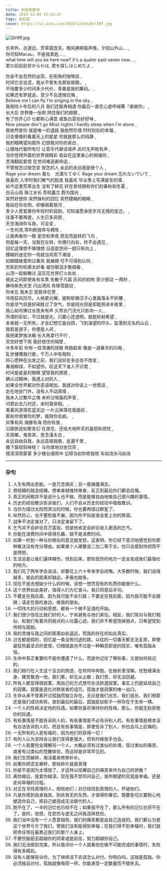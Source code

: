 ```yaml
---
title: 彩虹屁歌词
date: 2019-12-04 15:23:27
tags: 彩虹屁
cover: https://s2.ax1x.com/2019/12/04/QlrIRf.jpg
---
```


![QlrIRf.jpg](https://s2.ax1x.com/2019/12/04/QlrIRf.jpg)

   长亭外，古道边，芳草碧连天，晚风拂柳笛声残，夕阳山外山... ,  
   你可知Macau，不是我真姓... ,  
   what time will you be here now? it's a quater past seven now... ,  
   君の前前前世から仆は, 君を探しはじめたよ ,  
   <!-- more -->  
   你会不会忽然的出现，在街角的咖啡店 ,  
   时间它总说谎，我从不曾失去那些肩膀。 ,  
   不怕要多少时间多少代价，青春是我的筹码。 ,  
   如果还有梦就追，至少不会遗憾后悔 ,  
   Believe me I can fly  I'm singing in the sky ,  
   我相信十年后的八月 我们还能再相遇 你最后一直在心底呼喊著『谢谢你』 ,  
   长大后 世界像一张网 网住我们的翅膀 ,  
   有了你开心D 乜都称心满意 咸鱼白菜也好好味 ,  
   Now please don't go Most nights I hardly sleep when I'm alone  ,  
   我依然爱你 就是唯一的退路 我依然珍惜 时时刻刻的幸福 ,  
   只会傻傻的看着天上的星星 你就是那么的纯静 ,  
   我的眼睛望向窗外 幻想我对你的表白 ,  
   让蜡烛代替所有灯 让音乐代替话语声 此时无声胜有声 ,  
   当你觉得外面的世界很精彩 我会在这里衷心的祝福你 ,  
   苦海翻起爱恨 在世间难逃避命运 ,  
   不管按怎过按怎变 按怎的人 永远的永远我是彼个人 ,  
   Rage your dream 風も　光満ちてゆく Rage your dream 忘れないでいて  ,  
   我喜欢 入学时我们稚气的脸庞 我喜欢 毕业季上写满留言的墙 ,  
   如今这里荒草丛生 没有了鲜花 好在曾经拥有你们的春秋和冬夏 ,  
   白云山高 珠江水长 吾校矗立 蔚为国光 ,  
   突然好想你 突然锋利的回忆 突然模糊的眼睛 ,  
   我站在你左侧，却像隔着银河 ,  
   多少人曾爱慕你年轻时的容颜，可知谁愿承受岁月无情的变迁。 ,  
   往事不要再提，人生已多风雨 ,  
   天空海阔你与我，可会变 ,  
   一生何求,常判断放弃与拥有 ,  
   让我再看你一眼 星空和黑夜 西去而旋转的飞鸟 ,  
   但是每一天，当我在左转，你便行向右，终不会遇见 ,  
   回忆这理想不够理想 沿途逛世间一趟只有向上 ,  
   模糊的迷恋你一场就当风雨下潮涨 ,  
   如蝴蝶破茧吹过春风 我展翅 可不可得到认同 ,  
   剪影的你轮廓太好看 凝住眼泪才敢细看 ,  
   山顶一起俯瞰过 这花花世界灯火处处 ,  
   彼此之间即使各有车票 失散于凡嚣 灰风的初吻 至少感动 一两秒 ,  
   静待紫色天空 闪出清风 有降雪跳动 ,  
   你未忘 我未忘 犹胜伴在旁 ,  
   冷雨狂风历尽，人格更光耀，披荆斩棘汉子心里磊落永不折腰 ,  
   你是空气但是好闻胜过了空气，你是阳光但是却能照进半夜里 ,  
   我心如月拂过长夜未有声 久照长门流光只影向一人 ,  
   所谓的彩虹，不过就是光，只要心还透明，就能折射希望 ,  
   本来就一无所有，才会幻想它是白鸽，飞到渴望的尽头，坠落到无名的山丘 ,  
   我若是游子，你便是人间 ,  
   我把美梦放冰箱 长大再拿行不行 ,  
   天空好想下雨 我好想住你隔壁 ,  
   许多年前 你有一双清澈的双眼 奔跑起来 像是一道春天的闪电 ,  
   乱世慷慨我行歌，千万人中有相和 ,  
   将心愿种在出发之前，我们说好走多远也不改变 ,  
   春烟柳绿，不如望你。叹这天下谁人不识君 ,  
   时间是星星的眼睛 望穿我的困惑 ,  
   确认过眼神，我遇上对的人 ,  
   如果全世界都对你恶语相加，我就对你说上一世情话 ,  
   走在地安门外，没有人不动真情 ,  
   我未入过繁华之境 未听过喧嚣的声音 ,  
   问君此去几时还，来时莫徘徊。 ,  
   乘着风游荡在蓝天边 一片云掉落在我面前 ,  
   那些你很冒险的梦，我陪你去疯。 ,  
   风筝有风 海豚有海 而你有我 ,  
   沿路旅途如歌变幻 在游览，还给大地昨天的喜怒和烦忧 ,  
   天雨粟，鬼夜哭，思念漫太古 ,  
   永远自由自我，永远高唱我歌，走遍千里 ,  
   檐下窗棂斜映枝丫 与你席地对坐饮茶 ,  
   情深深雨蒙蒙 多少楼台烟雨中 记得当初你侬我侬 车如流水马如龙  
   
---
 ### 杂句 ### 
 
 1. 人生有两出悲剧。一是万念俱灰；另一是踌躇满志。
 2. 想结婚的就去结婚，想单身就维持单身，反正到最后你们都会后悔。
 3. 真正的闲暇并不是说什么也不做，而是能够自由地做自己感兴趣的事情。
 4. 历史的经验教训告诉我们，人们不会从历史的经验中吸取教训。
 8. 当你为错过太阳而哭泣的时候，你也要再错过群星了。
 10. 纵然伤心，也不要愁眉不展，因为你不知是谁会爱上你的笑容。
 11. 战争不决定谁对了，只决定谁留下了。
 12. 乞丐并不会妒忌百万富翁，但是他肯定会妒忌收入更高的乞丐。
 13. 你能在浪费时间中获得乐趣，就不是浪费时间。
 14. 如果一听到一种与你相左的意见就发怒，这表明，你已经下意识地感觉到你那种看法没有充分理由。如果某个人硬要说二加二等于五，你只会感到怜悯而不是愤怒。
 21. 生活总是让我们遍体鳞伤，但到后来，那些受伤的地方一定会变成我们最强壮的地方。
 22. 我们花了两年学会说话，却要花上六十年来学会闭嘴。大多数时候，我们说得越多，彼此的距离却越远，矛盾也越多。
 24. 现在不是去想缺少什么的时候，该想一想凭现有的东西你能做什么。
 25. 这个世界如此美好，值得人们为它奋斗。我只同意后半句。
 26. 不要走在我后面，因为我可能不会引路；不要走在我前面，因为我可能不会跟随；请走在我的身边，做我的朋友。
 27. 一切伟大的行动和思想，都有一个微不足道的开始。
 28. 我们很少信任比我们好的人，宁肯避免与他们来往。相反，我们常对与我们相似、和我们有着共同弱点的人吐露心迹。我们并不希望改掉弱点，只希望受到怜悯与鼓励。
 29. 我的灵魂与我之间的距离如此遥远，而我的存在却如此真实。
 31. 过去都是假的，回忆是一条没有归途的路，以往的一切春天都无法复原，即使最狂热最坚贞的爱情，归根结底也不过是一种瞬息即逝的现实，唯有孤独永恒。
 32. 生命中真正重要的不是你遭遇了什么，而是你记住了哪些事，又是如何铭记的。
 33. 我们趋行在人生这个亘古的旅途，在坎坷中奔跑，在挫折里涅槃，忧愁缠满全身，痛苦飘洒一地。我们累，却无从止歇；我们苦，却无法回避。
 34. 所有人都显得很寂寞，用自己的方式想尽办法排遣寂寞，事实上仍是延续自己的寂寞。寂寞是造化对群居者的诅咒，孤独才是寂寞的唯一出口。
 35. 生命从来不曾离开过孤独而独立存在。无论是我们出生、我们成长、我们相爱还是我们成功失败，直到最后的最后，孤独犹如影子一样存在于生命一隅。
 38. 一个人的性格决定他的际遇。如果你喜欢保持你的性格，那么，你就无权拒绝你的际遇。
 39. 有些事情是不能告诉别人的，有些事情是不必告诉别人的，有些事情是根本没有办法告诉别人的，而且有些事情是，即使告诉了别人，你也会马上后悔的。
 40. 一无所有的人是有福的，因为他们将获得一切！
 43. 有的人认为坚持会让我们变得更强大，但有时候放手也会。
 45. 一个人若要完全理解另一个人，大概必须有过类似的处境，受过类似的痛苦，或者有过类似的觉醒体验，而这却是非常罕见的。
 46. 我们生而破碎，用活着来修修补补。
 47. 如果你把谎言撕碎，那些碎片就是真理
 48. 你是不是因为太懦弱了，才这样以炫耀自己的痛苦来作为自己的骄傲？
 57. 离你越远，我爱你越深。现在我不禁叩问自己，我所期望的究竟是幸福，还是走向幸福的过程。
 58. 对正在寻找真理的人，相信他们；对已经找到真理的人，怀疑他们。
 59. 凡是你感到自身独具、别处皆无的东西，才值得你眷恋。既要急切又要耐心地塑造你自己，把自己塑造成无法替代的人。
 71. 她不在了，一半的记忆也已经不在；如果我不在了，那么所有的记忆也将不在了。是的，他想，在悲伤与虚无之间我选择悲伤。
 72. 我们当中没有一个人愿意相信，我们的痛苦都是由自己造成的。我们都认为是这个世界亏欠了我们，使我们没有能得到幸福；在我们得不到幸福时，我们就把责任怪在最靠近我们的那个人身上。
 73. 不要伤脑筋去超越你的同辈或是前任，努力超越你自己。
 74. 我们无法做到完美，所以我评价一个人就看他在做不可能完成的事情时，失败得有多精彩。
 75. 没有人能够告诉你，为了继续活下去该怎么对付。你明白吗，这就是孤独。你必须独自对付，孤独就像电荷一样，你能承受一定数量而不致失去。















